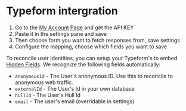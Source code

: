 # Typeform intergration

1. Go to the [My Account Page](https://admin.typeform.com/account#/section/user) and get the API KEY
2. Paste it in the settings pane and save
3. Then choose form you want to fetch responses from, save settings
4. Configure the mapping, choose which fields you want to save

To reconcile user Identities, you can setup your Typeform's to embed [Hidden Fields](https://www.typeform.com/help/hidden-fields/). We recognize the following fields automatically:

- `anonymousId` - The User's anonymous ID. Use this to reconcile to anonymous web traffic.
- `externalId` - The User's Id in your own database
- `hullId` - The User's Hull Id
- `email` - The user's email (overridable in settings)
